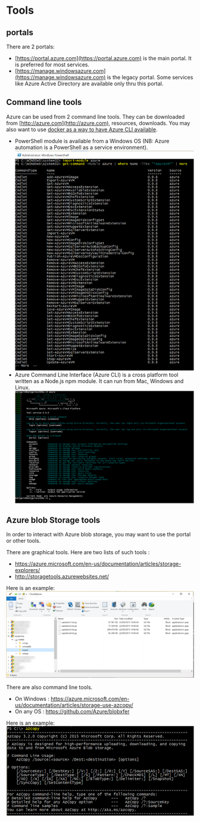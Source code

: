 # Tools

## portals

There are 2 portals: 

- [https://portal.azure.com](https://portal.azure.com) is the main portal. It is preferred for most services.  
- [https://manage.windowsazure.com](https://manage.windowsazure.com) is the legacy portal. Some services like Azure Active Directory are available only thru this portal.

## Command line tools

Azure can be used from 2 command line tools. They can be downloaded from [http://azure.com](http://azure.com), resources, downloads. 
You may also want to use [docker as a way to have Azure CLI available](https://hub.docker.com/r/microsoft/azure-cli/).  

- PowerShell module is available from a Windows OS (NB: Azure automation is a PowerShell as a service environment).
![](tools/1.png)
- Azure Command Line Interface (Azure CLI) is a cross platform tool written as a Node.js npm module. It can run from Mac, Windows and Linux.
 ![](tools/2.png)

## Azure blob Storage tools

In order to interact with Azure blob storage, you may want to use the portal or other tools. 

There are graphical tools. Here are two lists of such tools : 
- <https://azure.microsoft.com/en-us/documentation/articles/storage-explorers/>
- <http://storagetools.azurewebsites.net/>

Here is an example: 
![](tools/4.png)


There are also command line tools. 
- On Windows : <https://azure.microsoft.com/en-us/documentation/articles/storage-use-azcopy/> 
- On any OS : <https://github.com/Azure/blobxfer>

Here is an example: 
![](tools/3.png)
